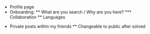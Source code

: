 - Profile page
- Onboarding:
  \*\* What are you search / Why are you here?
  \*\*\* Collaboration
  \*\* Languages

* Private posts within my friends
  \*\* Changeable to public after solved
